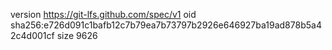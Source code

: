 version https://git-lfs.github.com/spec/v1
oid sha256:e726d091c1bafb12c7b79ea7b73797b2926e646927ba19ad878b5a42c4d001cf
size 9626
